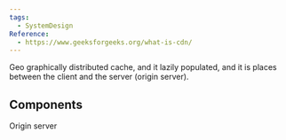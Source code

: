```yaml
---
tags:
  - SystemDesign
Reference:
  - https://www.geeksforgeeks.org/what-is-cdn/
---
```

Geo graphically distributed cache, and it lazily populated, and it is places between the client and the server (origin server).

## Components

Origin server 
